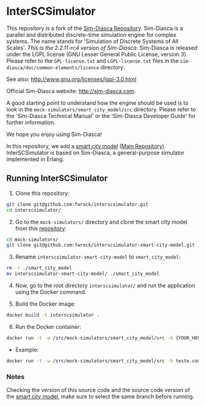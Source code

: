 # InterSCSimulator

This repository is a fork of the [Sim-Diasca Repository](https://github.com/Olivier-Boudeville-EDF/Sim-Diasca). Sim-Diasca is a parallel and distributed discrete-time simulation engine for complex systems. The name stands for 'Simulation of Discrete Systems of All Scales'. *This is the 2.2.11-rc4 version of Sim-Diasca*. Sim-Diasca is released under the LGPL license (GNU Lesser General Public License, version 3). Please refer to the `GPL-license.txt` and `LGPL-license.txt` files in the `sim-diasca/doc/common-elements/licence` directory.

See also: http://www.gnu.org/licenses/lgpl-3.0.html

Official Sim-Diasca website: http://sim-diasca.com.

A good starting point to understand how the engine should be used is to look in the `mock-simulators/smart_city_model/src` directory. Please refer to the 'Sim-Diasca Technical Manual' or the 'Sim-Diasca Developer Guide' for further information.

We hope you enjoy using Sim-Diasca!

In this repository, we add a [smart city model](https://github.com/fwrock/interscsimulator-smart-city-model) ([Main Repository](https://github.com/ezambomsantana/smart_city_model)). InterSCSimulator is based on Sim-Diasca, a general-purpose simulator implemented in Erlang.

## Running InterSCSimulator ##
1. Clone this repository:
  ```bash
  git clone git@github.com:fwrock/interscsimulator.git
  cd interscsimulator/
  ```

2. Go to the `mock-simulators/` directory and clone the smart city model from this [repository](https://github.com/fwrock/interscsimulator-smart-city-model):

```bash
cd mock-simulators/
git clone git@github.com:fwrock/interscsimulator-smart-city-model.git
  ```

3. Rename `interscsimulator-smart-city-model` to `smart_city_model`:
```bash
rm -r ./smart_city_model
mv interscsimulator-smart-city-model/ ./smart_city_model
```

4. Now, go to the root directory `interscsimulator/` and run the application using the Docker command.

5. Build the Docker image:
```bash
docker build -t interscsimulator .
```
6. Run the Docker container:

```bash
docker run -t -w /src/mock-simulators/smart_city_model/src -h {YOUR_HOSTNAME} -v {YOUR_VOLUME_OUTPUT_PATH}:/src/mock-simulators/smart_city_model/output -e USER=root -e CONFIG_PATH={YOUR_SCENARIO_CONFIG_PATH} interscsimulator
```

  - Example:
  ```bash
docker run -t -w /src/mock-simulators/smart_city_model/src -h teste.com -v /home/my_user/interscsimulator/output/base_scenario:/src/mock-simulators/smart_city_model/output -e USER=root -e CONFIG_PATH=/src/mock-simulators/smart_city_model/base_scenario/config.xml interscsimulator
```

### Notes

Checking the version of this source code and the source code version of the [smart city model](https://github.com/fwrock/interscsimulator-smart-city-model), make sure to select the same branch before running.
